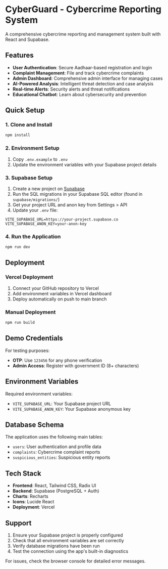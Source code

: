 # CyberGuard - Cybercrime Reporting System

A comprehensive cybercrime reporting and management system built with React and Supabase.

## Features

- **User Authentication**: Secure Aadhaar-based registration and login
- **Complaint Management**: File and track cybercrime complaints
- **Admin Dashboard**: Comprehensive admin interface for managing cases
- **AI-Powered Analysis**: Intelligent threat detection and case analysis
- **Real-time Alerts**: Security alerts and threat notifications
- **Educational Chatbot**: Learn about cybersecurity and prevention

## Quick Setup

### 1. Clone and Install
```bash
npm install
```

### 2. Environment Setup
1. Copy `.env.example` to `.env`
2. Update the environment variables with your Supabase project details

### 3. Supabase Setup
1. Create a new project on [Supabase](https://supabase.com)
2. Run the SQL migrations in your Supabase SQL editor (found in `supabase/migrations/`)
3. Get your project URL and anon key from Settings > API
4. Update your `.env` file:
```
VITE_SUPABASE_URL=https://your-project.supabase.co
VITE_SUPABASE_ANON_KEY=your-anon-key
```

### 4. Run the Application
```bash
npm run dev
```

## Deployment

### Vercel Deployment
1. Connect your GitHub repository to Vercel
2. Add environment variables in Vercel dashboard
3. Deploy automatically on push to main branch

### Manual Deployment
```bash
npm run build
```

## Demo Credentials

For testing purposes:
- **OTP**: Use `123456` for any phone verification
- **Admin Access**: Register with government ID (8+ characters)

## Environment Variables

Required environment variables:
- `VITE_SUPABASE_URL`: Your Supabase project URL
- `VITE_SUPABASE_ANON_KEY`: Your Supabase anonymous key

## Database Schema

The application uses the following main tables:
- `users`: User authentication and profile data
- `complaints`: Cybercrime complaint reports
- `suspicious_entities`: Suspicious entity reports

## Tech Stack

- **Frontend**: React, Tailwind CSS, Radix UI
- **Backend**: Supabase (PostgreSQL + Auth)
- **Charts**: Recharts
- **Icons**: Lucide React
- **Deployment**: Vercel

## Support

1. Ensure your Supabase project is properly configured
2. Check that all environment variables are set correctly
3. Verify database migrations have been run
4. Test the connection using the app's built-in diagnostics

For issues, check the browser console for detailed error messages.